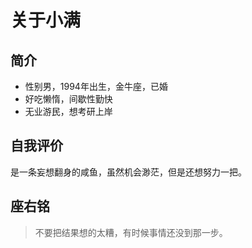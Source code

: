 # 关于小满


## 简介

 - 性别男，1994年出生，金牛座，已婚  
 - 好吃懒惰，间歇性勤快    
 - 无业游民，想考研上岸  

## 自我评价

是一条妄想翻身的咸鱼，虽然机会渺茫，但是还想努力一把。  

## 座右铭

>不要把结果想的太糟，有时候事情还没到那一步。
